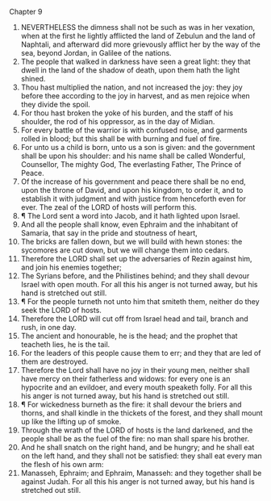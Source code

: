 

Chapter 9

1. NEVERTHELESS the dimness shall not be such as was in her vexation, when at the first he lightly afflicted the land of Zebulun and the land of Naphtali, and afterward did more grievously afflict her by the way of the sea, beyond Jordan, in Galilee of the nations.
2. The people that walked in darkness have seen a great light: they that dwell in the land of the shadow of death, upon them hath the light shined.
3. Thou hast multiplied the nation, and not increased the joy: they joy before thee according to the joy in harvest, and as men rejoice when they divide the spoil.
4. For thou hast broken the yoke of his burden, and the staff of his shoulder, the rod of his oppressor, as in the day of Midian.
5. For every battle of the warrior is with confused noise, and garments rolled in blood; but this shall be with burning and fuel of fire.
6. For unto us a child is born, unto us a son is given: and the government shall be upon his shoulder: and his name shall be called Wonderful, Counsellor, The mighty God, The everlasting Father, The Prince of Peace.
7. Of the increase of his government and peace there shall be no end, upon the throne of David, and upon his kingdom, to order it, and to establish it with judgment and with justice from henceforth even for ever.  The zeal of the LORD of hosts will perform this.
8. ¶ The Lord sent a word into Jacob, and it hath lighted upon Israel.
9. And all the people shall know, even Ephraim and the inhabitant of Samaria, that say in the pride and stoutness of heart,
10. The bricks are fallen down, but we will build with hewn stones: the sycomores are cut down, but we will change them into cedars.
11. Therefore the LORD shall set up the adversaries of Rezin against him, and join his enemies together;
12. The Syrians before, and the Philistines behind; and they shall devour Israel with open mouth.  For all this his anger is not turned away, but his hand is stretched out still.
13. ¶ For the people turneth not unto him that smiteth them, neither do they seek the LORD of hosts.
14. Therefore the LORD will cut off from Israel head and tail, branch and rush, in one day.
15. The ancient and honourable, he is the head; and the prophet that teacheth lies, he is the tail.
16. For the leaders of this people cause them to err; and they that are led of them are destroyed.
17. Therefore the Lord shall have no joy in their young men, neither shall have mercy on their fatherless and widows: for every one is an hypocrite and an evildoer, and every mouth speaketh folly.  For all this his anger is not turned away, but his hand is stretched out still.
18. ¶ For wickedness burneth as the fire: it shall devour the briers and thorns, and shall kindle in the thickets of the forest, and they shall mount up like the lifting up of smoke.
19. Through the wrath of the LORD of hosts is the land darkened, and the people shall be as the fuel of the fire: no man shall spare his brother.
20. And he shall snatch on the right hand, and be hungry; and he shall eat on the left hand, and they shall not be satisfied: they shall eat every man the flesh of his own arm:
21. Manasseh, Ephraim; and Ephraim, Manasseh: and they together shall be against Judah.  For all this his anger is not turned away, but his hand is stretched out still.
